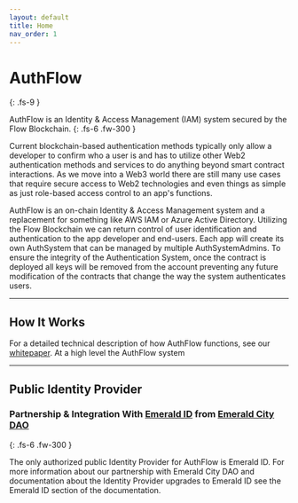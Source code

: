 ```yaml
---
layout: default
title: Home
nav_order: 1
---
```


# AuthFlow
{: .fs-9 }

AuthFlow is an Identity &amp; Access Management (IAM) system secured by the Flow Blockchain.
{: .fs-6 .fw-300 }

Current blockchain-based authentication methods typically only allow a developer to confirm who a user is and has to utilize other Web2 authentication methods and services to do anything beyond smart contract interactions. As we move into a Web3 world there are still many use cases that require secure access to Web2 technologies and even things as simple as just role-based access control to an app's functions.

AuthFlow is an on-chain Identity & Access Management system and a replacement for something like AWS IAM or Azure Active Directory. Utilizing the Flow Blockchain we can return control of user identification and authentication to the app developer and end-users. Each app will create its own AuthSystem that can be managed by multiple AuthSystemAdmins. To ensure the integrity of the Authentication System, once the contract is deployed all keys will be removed from the account preventing any future modification of the contracts that change the way the system authenticates users.

---

## How It Works

For a detailed technical description of how AuthFlow functions, see our [whitepaper](https://eurekadao.io/AuthFlow/whitepaper.html). At a high level the AuthFlow system

---

## Public Identity Provider

### Partnership & Integration With [Emerald ID](https://id.ecdao.org/) from [Emerald City DAO](https://www.ecdao.org/)
{: .fs-6 .fw-300 }

The only authorized public Identity Provider for AuthFlow is Emerald ID. For more information about our partnership with Emerald City DAO and documentation about the Identity Provider upgrades to Emerald ID see the Emerald ID section of the documentation.
